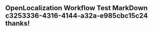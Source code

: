 <properties
ms.topic="hero-topic"
ms.test1="hero-topic"
ms.test2="test"/>

## OpenLocalization Workflow Test MarkDown c3253336-4316-4144-a32a-e985cbc15c24 thanks!
